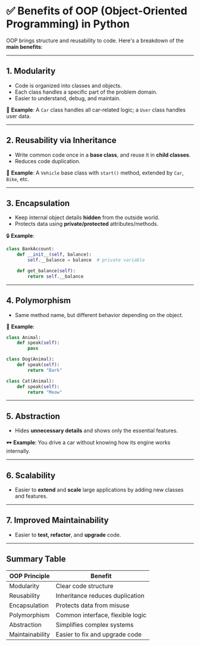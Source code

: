 # ✅ Benefits of OOP (Object-Oriented Programming) in Python

OOP brings structure and reusability to code. Here's a breakdown of the **main benefits**:

---

## 1. Modularity
- Code is organized into classes and objects.
- Each class handles a specific part of the problem domain.
- Easier to understand, debug, and maintain.

🧩 **Example**: A `Car` class handles all car-related logic; a `User` class handles user data.

---

## 2. Reusability via Inheritance
- Write common code once in a **base class**, and reuse it in **child classes**.
- Reduces code duplication.

🔁 **Example**: A `Vehicle` base class with `start()` method, extended by `Car`, `Bike`, etc.

---

## 3. Encapsulation
- Keep internal object details **hidden** from the outside world.
- Protects data using **private/protected** attributes/methods.

🔒 **Example**:
```python
class BankAccount:
    def __init__(self, balance):
        self.__balance = balance  # private variable

    def get_balance(self):
        return self.__balance
```

---

## 4. Polymorphism
- Same method name, but different behavior depending on the object.

🦄 **Example**:
```python
class Animal:
    def speak(self):
        pass

class Dog(Animal):
    def speak(self):
        return "Bark"

class Cat(Animal):
    def speak(self):
        return "Meow"
```

---

## 5. Abstraction
- Hides **unnecessary details** and shows only the essential features.

🕶️ **Example**: You drive a car without knowing how its engine works internally.

---

## 6. Scalability
- Easier to **extend** and **scale** large applications by adding new classes and features.

---

## 7. Improved Maintainability
- Easier to **test, refactor**, and **upgrade** code.

---

## Summary Table

| OOP Principle   | Benefit                             |
|----------------|--------------------------------------|
| Modularity      | Clear code structure                |
| Reusability     | Inheritance reduces duplication     |
| Encapsulation   | Protects data from misuse           |
| Polymorphism    | Common interface, flexible logic    |
| Abstraction     | Simplifies complex systems          |
| Maintainability | Easier to fix and upgrade code      |
